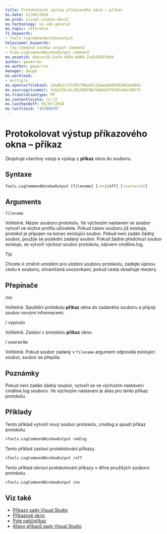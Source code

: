 ```yaml
---
title: Protokolovat výstup příkazového okna – příkaz
ms.date: 11/04/2016
ms.prod: visual-studio-dev15
ms.technology: vs-ide-general
ms.topic: reference
f1_keywords:
- tools.logcommandwindowoutput
helpviewer_keywords:
- log Command window output command
- View.LogCommandWindowOutput command
ms.assetid: d4ecec35-5af4-4954-8d60-2cd24583fbb4
author: gewarren
ms.author: gewarren
manager: douge
ms.workload:
- multiple
ms.openlocfilehash: 2de9b21f55765706a56110aee84959b2003e994e
ms.sourcegitcommit: fe5a72bc4c291500f0bf4d6e0778107eb8c905f5
ms.translationtype: MT
ms.contentlocale: cs-CZ
ms.lasthandoff: 05/07/2018
ms.locfileid: "33704678"
---
```

# <a name="log-command-window-output-command"></a>Protokolovat výstup příkazového okna – příkaz
Zkopíruje všechny vstup a výstup z **příkaz** okna do souboru.

## <a name="syntax"></a>Syntaxe

```cmd
Tools.LogCommandWindowOutput [filename] [/on|/off] [/overwrite]
```

## <a name="arguments"></a>Arguments
 `filename`

 Volitelné. Název souboru protokolu. Ve výchozím nastavení se soubor vytvoří ve složce profilu uživatele. Pokud název souboru již existuje, protokol je připojen na konec existující soubor. Pokud není zadán žádný soubor, použije se poslední zadaný soubor. Pokud žádné předchozí soubor existuje, se vytvoří výchozí soubor protokolu, názvem cmdline.log.

> [!TIP]
> Chcete-li změnit umístění pro uložení souboru protokolu, zadejte úplnou cestu k souboru, ohraničená uvozovkami, pokud cesta obsahuje mezery.


## <a name="switches"></a>Přepínače
 /on

 Volitelné. Spuštění protokolu **příkaz** okna do zadaného souboru a připojí soubor novými informacemi.

 / vypnuto

 Volitelné. Zastaví v protokolu **příkaz** okno.

 / overwrite

 Volitelné. Pokud soubor zadaný v `filename` argument odpovídá existující soubor, soubor se přepíše.

## <a name="remarks"></a>Poznámky
 Pokud není zadán žádný soubor, vytvoří se ve výchozím nastavení cmdline.log souboru. Ve výchozím nastavení je alias pro tento příkaz protokolu.

## <a name="examples"></a>Příklady
 Tento příklad vytvoří nový soubor protokolu, cmdlog a spustí příkaz protokolu.

```cmd
>Tools.LogCommandWindowOutput cmdlog
```

 Tento příklad zastaví protokolování příkazy.

```cmd
>Tools.LogCommandWindowOutput /off
```

 Tento příklad obnoví protokolování příkazy v dříve použitých souboru protokolu.

```cmd
>Tools.LogCommandWindowOutput /on
```

## <a name="see-also"></a>Viz také

- [Příkazy sady Visual Studio](../../ide/reference/visual-studio-commands.md)
- [Příkazové okno](../../ide/reference/command-window.md)
- [Pole najít/příkaz](../../ide/find-command-box.md)
- [Aliasy příkazů sady Visual Studio](../../ide/reference/visual-studio-command-aliases.md)